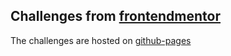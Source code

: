## Challenges from [frontendmentor](https://www.frontendmentor.io)

The challenges are hosted on [github-pages](https://eriktoger.github.io/frontend_mentor/)
